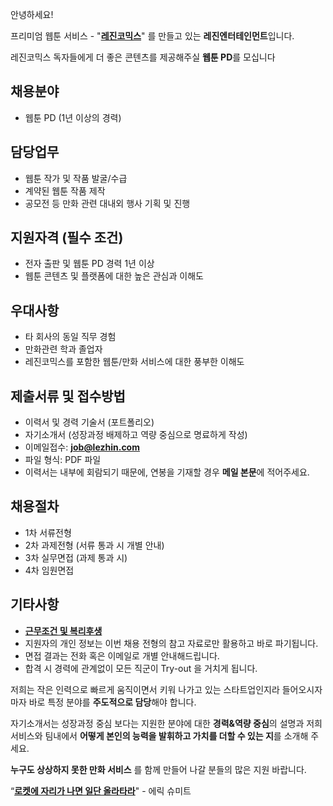 안녕하세요!

프리미엄 웹툰 서비스 - "**[레진코믹스](http://www.lezhin.com)**" 를 만들고 있는 **레진엔터테인먼트**입니다.

레진코믹스 독자들에게 더 좋은 콘텐츠를 제공해주실 **웹툰 PD**를 모십니다


## 채용분야

- 웹툰 PD (1년 이상의 경력)


## 담당업무

- 웹툰 작가 및 작품 발굴/수급
- 계약된 웹툰 작품 제작
- 공모전 등 만화 관련 대내외 행사 기획 및 진행


## 지원자격 (필수 조건)

- 전자 출판 및 웹툰 PD 경력 1년 이상  
- 웹툰 콘텐츠 및 플랫폼에 대한 높은 관심과 이해도


## 우대사항

- 타 회사의 동일 직무 경험
- 만화관련 학과 졸업자
- 레진코믹스를 포함한 웹툰/만화 서비스에 대한 풍부한 이해도

 

## 제출서류 및 접수방법

- 이력서 및 경력 기술서 (포트폴리오)
- 자기소개서 (성장과정 배제하고 역량 중심으로 명료하게 작성)
- 이메일접수: **job@lezhin.com** 
- 파일 형식: PDF 파일 
- 이력서는 내부에 회람되기 때문에, 연봉을 기재할 경우 **메일 본문**에 적어주세요.


## 채용절차 

- 1차 서류전형
- 2차 과제전형 (서류 통과 시 개별 안내)
- 3차 실무면접 (과제 통과 시)
- 4차 임원면접


## 기타사항 
- [**근무조건 및 복리후생**](https://github.com/lezhin/apply/blob/master/README.md)
- 지원자의 개인 정보는 이번 채용 전형의 참고 자료로만 활용하고 바로 파기됩니다.
- 면접 결과는 전화 혹은 이메일로 개별 안내해드립니다.
- 합격 시 경력에 관계없이 모든 직군이 Try-out 을 거치게 됩니다. 


저희는 작은 인력으로 빠르게 움직이면서 키워 나가고 있는 스타트업인지라 들어오시자마자 바로 특정 분야를 **주도적으로 담당**해야 합니다. 

자기소개서는 성장과정 중심 보다는 지원한 분야에 대한 **경력&역량 중심**의 설명과 저희 서비스와 팀내에서 **어떻게 본인의 능력을 발휘하고 가치를 더할 수 있는 지**를 소개해 주세요.

**누구도 상상하지 못한 만화 서비스** 를 함께 만들어 나갈 분들의 많은 지원 바랍니다.


“[**로켓에 자리가 나면 일단 올라타라**](http://estima.wordpress.com/2012/05/28/sheryl/)" - 에릭 슈미트